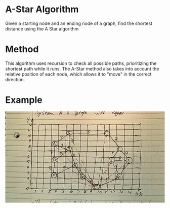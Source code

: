 # A-Star Algorithm
Given a starting node and an ending node of a graph, find the shortest distance using the A Star algorithm

# Method
This algorithm uses recursion to check all possible paths, prioritizing the shortest path while it runs. The A-Star method also takes into account the relative position of each node, which allows it to "move" in the correct direction.

# Example
![Complex Graph w/distances](../../assets/39_a_star.jpg)
